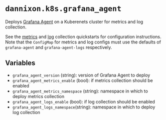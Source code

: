# `dannixon.k8s.grafana_agent`

Deploys [Grafana Agent](https://grafana.com/docs/agent/latest/) on a Kuberenets cluster for metrics and log collection.

See the [metrics](https://grafana.com/docs/grafana-cloud/kubernetes-monitoring/agent-k8s/k8s_agent_metrics/) and [log](https://grafana.com/docs/grafana-cloud/kubernetes-monitoring/agent-k8s/k8s_agent_logs/) collection quickstarts for configuration instructions.
Note that the `ConfigMap` for metrics and log configs must use the defaults of `grafana-agent` and `grafana-agent-logs` respectively.

## Variables

- `grafana_agent_version` (string): version of Grafana Agent to deploy
- `grafana_agent_metrics_enable` (bool): if metrics collection should be enabled
- `grafana_agent_metrics_namespace` (string): namespace in which to deploy metrics collection
- `grafana_agent_logs_enable` (bool): if log collection should be enabled
- `grafana_agent_logs_namespace`(string): namespace in which to deploy log collection
